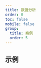 ```yaml
---
title: 数据分析
order: 0
toc: false
mobile: false
group:
  title: 案例
  order: 5
---
```


## 示例

<code src="./demo/analysis/index"></code>
